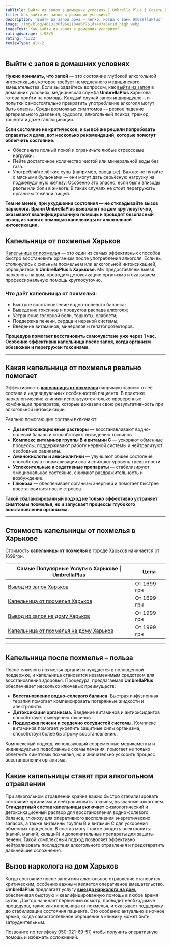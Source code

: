 ```yaml
---
tabTitle: Выйти из запоя в домашних условиях | Umbrella Plus | Советы Доктора
title: Как выйти из запоя в домашних условиях?
description: 'Выйти из запоя дома — легко, когда с вами UmbrellaPlus'
image: /img/blog/4613136f96e2134a6f761da407a6ec1d_high.webp
imageText: Как выйти из запоя в домашних условиях?
ratingAvarage: 4.98/5
rating: '1322'
reviewType: alk-2
---
```


## Выйти с запоя в домашних условиях

**Нужно понимать, что запой** — это состояние глубокой алкогольной интоксикации, которое требует немедленного медицинского вмешательства. Если вы задаётесь вопросом, как [выйти из запоя](https://umbrella-plus.com.ua/kharkiv/vivod-iz-zapoia-kharkiv/) в домашних условиях, медицинская служба **UmbrellaPlus** Харькова готова прийти на помощь. Каждый случай запоя индивидуален, и попытки самостоятельно прекратить употребление алкоголя могут быть опасны. Среди возможных симптомов — резкое падение артериального давления, судороги, алкогольный психоз, тремор, тошнота и даже галлюцинации.

**Если состояние не критическое, и вы всё же решили попробовать справиться дома, вот несколько рекомендаций, которые помогут облегчить состояние:**

* Обеспечьте полный покой и ограничьте любые стрессовые нагрузки.
* Пейте достаточное количество чистой или минеральной воды без газа.
* Употребляйте лёгкие супы (например, овощные).
  Важно: не путайте с мясными бульонами — они могут дать серьёзную нагрузку на поджелудочную железу. Особенно это опасно, если были эпизоды рвоты или боли в животе. В таких случаях не стоит перегружать организм тяжёлой пищей.

**Тем не менее, при ухудшении состояния — не откладывайте вызов нарколога. Врачи UmbrellaPlus выезжают на дом круглосуточно, оказывают квалифицированную помощь и проводят безопасный вывод из запоя с помощью капельницы от алкогольной интоксикации.**

## Капельница от похмелья Харьков

[Капельница от похмелья](https://umbrella-plus.com.ua/kharkiv/kapelnica_ot_alkogola_kharkiv/) — это один из самых эффективных способов быстро восстановить организм после употребления алкоголя. Если вы столкнулись с сильным похмельем или алкогольной интоксикацией, обращайтесь в **UmbrellaPlus в Харькове.** Мы предоставляем выезд нарколога на дом, проводим детоксикацию организма и оказываем профессиональную помощь круглосуточно.

### Что даёт капельница от похмелья:

* Быстрое восстановление водно-солевого баланса;
* Выведение токсинов и продуктов распада алкоголя;
* Устранение головной боли, тошноты, слабости;
* Поддержка печени, сердца и нервной системы;
* Введение витаминов, минералов и гепатопротекторов.

**Процедура помогает восстановить самочувствие уже через 1 час. Особенно эффективна капельница после запоя, когда организм обезвожен и перегружен токсинами.**

***

## Какая капельница от похмелья реально помогает

Эффективность **[капельницы от похмелья](https://umbrella-plus.com.ua/kharkiv/kapelnica_ot_alkogola_kharkiv/)** напрямую зависит от её состава и индивидуальных особенностей пациента. В практике наркологические клиники используются только проверенные комбинации препаратов, которые доказали свою результативность при алкогольной интоксикации.

Реально помогающие составы включают:

* **Дезинтоксикационные растворы** — восстанавливают водно-солевой баланс и способствуют выведению токсинов.
* **Комплекс витаминов группы B и витамин C** — ускоряют обменные процессы, поддерживают работу нервной системы и нейтрализуют свободные радикалы.
* **Аминокислоты и анксиолитики** — улучшают общее состояние, способствуют нормализации сна и снижают уровень тревожности.
* **Успокоительные и седативные препараты** — стабилизируют эмоциональное состояние, снижают раздражительность и возбуждение.
* **Глюкоза** — обеспечивает организм энергией и помогает быстрее восстановиться после стресса.

**Такой сбалансированный подход не только эффективно устраняет симптомы похмелья, но и запускает процессы глубокого восстановления организма.**

***

## Стоимость капельницы от похмелья в Харькове

Стоимость **капельницы от похмелья** в городе Харьков начинается от 1699грн.

| Самые Популярные Услуги в Харькове \| UmbrellaPlus                                                                    | Цена        |
| --------------------------------------------------------------------------------------------------------------------- | ----------- |
| [Вывод из запоя Харьков](https://umbrella-plus.com.ua/kharkiv/vivod-iz-zapoia-kharkiv/)                               | От 1699 грн |
| [Капельница от похмелья Харьков](https://umbrella-plus.com.ua/kharkiv/kapelnica_ot_alkogola_kharkiv/)                 | От 1699 грн |
| [Вывод из запоя на дому Харьков](https://umbrella-plus.com.ua/kharkiv/vivod-iz-zapoia-na-domy-kharkiv/)               | От 1999 грн |
| [Капельница от похмелья на дому Харьков](https://umbrella-plus.com.ua/kharkiv/kapelnica_ot_alkogola_na_domy_kharkiv/) | От 1999 грн |

***

## Капельница после похмелья – польза

После тяжелого похмелья организм нуждается в полноценной поддержке, и капельница становится незаменимым средством для восстановления здоровья. Процедура, предлагаемая **UmbrellaPlus** обеспечивает несколько ключевых преимуществ:

* **Восстановление водно-солевого баланса.** Быстрая инфузионная терапия помогает компенсировать потерянные жидкости и электролиты.
* **Детоксикация организма.** Введение витаминов и антиоксидантов способствует выведению токсинов.
* **Поддержка печени и сердечно сосудистой системы.** Комплекс витаминов помогает укрепить защитные силы организма, способствуя более быстрому восстановлению.

Комплексный подход, использующий современные медикаменты и индивидуально подобранные схемы лечения, помогает не только облегчить симптомы похмелья, но и значительно ускорить процесс восстановления организма.

## Какие капельницы ставят при алкогольном отравлении

При алкогольном отравлении крайне важно быстро стабилизировать состояние организма и нейтрализовать токсины, вызванные алкоголем.  **Стандартный состав капельницы включает** физиологический и детоксикационный раствор для восстановления водно-солевого баланса, глюкозу для оперативного восполнения энергетических запасов, а также витамины группы B и витамин C для ускорения обменных процессов. В состав могут также входить электролиты (калий, магний, кальций) и дополнительные препараты для защиты печени. Такой комплексный подход позволяет эффективно нейтрализовать последствия алкогольного отравления и предотвратить дальнейшие осложнения.

## Вызов нарколога на дом Харьков

Когда состояние после запоя или алкогольное отравление становится критическим, особенно важным является оперативное вмешательство. **UmbrellaPlus** предлагает услугу **[выезда нарколога на дом,](https://umbrella-plus.com.ua/kharkiv/kapelnica_ot_alkogola_na_domy_kharkiv/)** обеспечивая быструю и квалифицированную помощь в любое время суток. Доктор начинает первичный осмотр, проводит необходимые процедуры, такие как капельница от похмелья, и оказывает поддержку до стабилизации состояния пациента. Это особенно актуально в ночное время, когда самостоятельное обращение в клинику может быть затруднительным.

Позвоните по телефону [050-021-69-57,](tel:0500216957) чтобы получить оперативную помощь и избежать осложнений.
